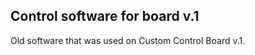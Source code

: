 Control software for board v.1
------------------------------

Old software that was used on Custom Control Board v.1.
